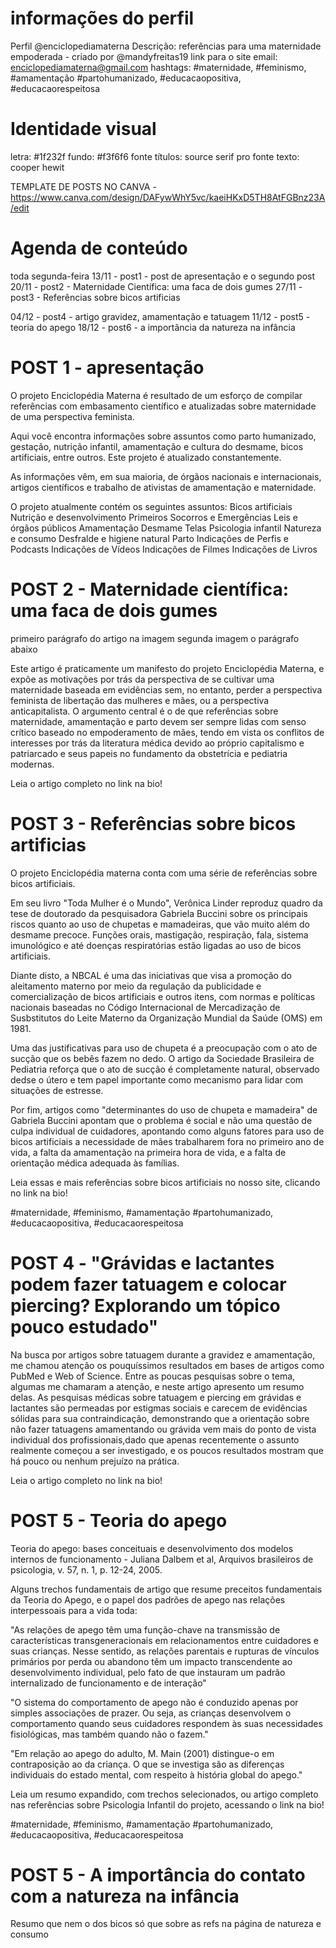 # informações do perfil
Perfil @enciclopediamaterna
Descrição: referências para uma maternidade empoderada - criado por @mandyfreitas19
link para o site
email: enciclopediamaterna@gmail.com
hashtags: #maternidade, #feminismo, #amamentação #partohumanizado, #educacaopositiva, #educacaorespeitosa

# Identidade visual
letra: #1f232f
fundo: #f3f6f6
fonte títulos: source serif pro
fonte texto: cooper hewit

TEMPLATE DE POSTS NO CANVA - https://www.canva.com/design/DAFywWhY5vc/kaeiHKxD5TH8AtFGBnz23A/edit

# Agenda de conteúdo
toda segunda-feira
13/11 - post1 - post de apresentação e o segundo post
20/11 - post2 - Maternidade Científica: uma faca de dois gumes
27/11 - post3 - Referências sobre bicos artificias

04/12 - post4 - artigo gravidez, amamentação e tatuagem
11/12 - post5 - teoria do apego
18/12 - post6 - a importância da natureza na infância


# POST 1 - apresentação
O projeto Enciclopédia Materna é resultado de um esforço de compilar referências com embasamento científico e atualizadas sobre maternidade de uma perspectiva feminista.

Aqui você encontra informações sobre assuntos como parto humanizado, gestação, nutrição infantil, amamentação e cultura do desmame, bicos artificiais, entre outros. Este projeto é atualizado constantemente.

As informações vêm, em sua maioria, de órgãos nacionais e internacionais, artigos científicos e trabalho de ativistas de amamentação e maternidade.

O projeto atualmente contém os seguintes assuntos:
Bicos artificiais
Nutrição e desenvolvimento
Primeiros Socorros e Emergências
Leis e órgãos públicos
Amamentação
Desmame
Telas
Psicologia infantil
Natureza e consumo
Desfralde e higiene natural
Parto
Indicações de Perfis e Podcasts
Indicações de Vídeos
Indicações de Filmes
Indicações de Livros

# POST 2 -  Maternidade científica: uma faca de dois gumes
primeiro parágrafo do artigo na imagem
segunda imagem o parágrafo abaixo

Este artigo é praticamente um manifesto do projeto Enciclopédia Materna, e expõe as motivações por trás da perspectiva de se cultivar uma maternidade baseada em evidências sem, no entanto, perder a perspectiva feminista de libertação das mulheres e mães, ou a perspectiva anticapitalista. O argumento central é o de que referências sobre maternidade, amamentação e parto devem ser sempre lidas com senso crítico baseado no empoderamento de mães, tendo em vista os conflitos de interesses por trás da literatura médica devido ao próprio capitalismo e patriarcado e seus papeis no fundamento da obstetrícia e pediatria modernas.

Leia o artigo completo no link na bio!

# POST 3 - Referências sobre bicos artificias

O projeto Enciclopédia materna conta com uma série de referências sobre bicos artificiais.

Em seu livro "Toda Mulher é o Mundo", Verônica Linder reproduz quadro da tese de doutorado da pesquisadora Gabriela Buccini sobre os principais riscos quanto ao uso de chupetas e mamadeiras, que vão muito além do desmame precoce. Funções orais, mastigação, respiração, fala, sistema imunológico e até doenças respiratórias estão ligadas ao uso de bicos artificiais.

Diante disto, a NBCAL é uma das iniciativas que visa a promoção do aleitamento materno por meio da regulação da publicidade e comercialização de bicos artificiais e outros itens, com normas e políticas nacionais baseadas no Código Internacional de Mercadização de Susbstitutos do Leite Materno da Organização Mundial da Saúde (OMS) em 1981.

Uma das justificativas para uso de chupeta é a preocupação com o ato de sucção que os bebês fazem no dedo. O artigo da Sociedade Brasileira de Pediatria reforça que o ato de sucção é completamente natural, observado dedse o útero e tem papel importante como mecanismo para lidar com situações de estresse.

Por fim, artigos como "determinantes do uso de chupeta e mamadeira" de Gabriela Buccini apontam que o problema é social e não uma questão de culpa individual de cuidadores, apontando como alguns fatores para uso de bicos artificiais a necessidade de mães trabalharem fora no primeiro ano de vida, a falta da amamentação na primeira hora de vida, e a falta de orientação médica adequada às famílias.

Leia essas e mais referências sobre bicos artificiais no nosso site, clicando no link na bio!

#maternidade, #feminismo, #amamentação #partohumanizado, #educacaopositiva, #educacaorespeitosa

#  POST 4 - "Grávidas e lactantes podem fazer tatuagem e colocar piercing? Explorando um tópico pouco estudado"

Na busca por artigos sobre tatuagem durante a gravidez e amamentação, me chamou atenção os pouquíssimos resultados em bases de artigos como PubMed e Web of Science. Entre as poucas pesquisas sobre o tema, algumas me chamaram a atenção, e neste artigo apresento um resumo delas. As pesquisas médicas sobre tatuagem e piercing em grávidas e lactantes são permeadas por estigmas sociais e carecem de evidências sólidas para sua contraindicação, demonstrando que a orientação sobre não fazer tatuagens amamentando ou grávida vem mais do ponto de vista individual dos profissionais,dado que apenas recentemente o assunto realmente começou a ser investigado, e os poucos resultados mostram que há pouco ou nenhum prejuízo na prática.

Leia o artigo completo no link na bio!

# POST 5 - Teoria do apego
Teoria do apego: bases conceituais e desenvolvimento dos modelos internos de funcionamento - Juliana Dalbem et al, Arquivos brasileiros de psicologia, v. 57, n. 1, p. 12-24, 2005.

Alguns trechos fundamentais de artigo que resume preceitos fundamentais da Teoria do Apego, e o papel dos padrões de apego nas relações interpessoais para a vida toda:

"As relações de apego têm uma função-chave na transmissão de características transgeneracionais em relacionamentos entre cuidadores e suas crianças. Nesse sentido, as relações parentais e rupturas de vínculos primários por perda ou abandono têm um impacto transcendente ao desenvolvimento individual, pelo fato de que instauram um padrão internalizado de funcionamento e de interação"

"O sistema do comportamento de apego não é conduzido apenas por simples associações de prazer. Ou seja, as crianças desenvolvem o comportamento quando seus cuidadores respondem às suas necessidades fisiológicas, mas também quando não o fazem."

"Em relação ao apego do adulto, M. Main (2001) distingue-o em contraposição ao da criança. O que se investiga são as diferenças individuais do estado mental, com respeito à história global do apego."

Leia um resumo expandido, com trechos selecionados, ou artigo completo nas referências sobre Psicologia Infantil do projeto, acessando o link na bio!

#maternidade, #feminismo, #amamentação #partohumanizado, #educacaopositiva, #educacaorespeitosa

# POST 5 - A importância do contato com a natureza na infância
Resumo que nem o dos bicos só que sobre as refs na página de natureza e consumo